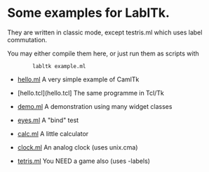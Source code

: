 # Some examples for LablTk.

They are written in classic mode, except testris.ml which uses label
commutation.

You may either compile them here, or just run them as scripts with
```
        labltk example.ml
```

- [hello.ml](hello.ml)        A very simple example of CamlTk
- [hello.tcl](hello.tcl]       The same programme in Tcl/Tk

- [demo.ml](demo.ml)         A demonstration using many widget classes

- [eyes.ml](eyes.ml)         A "bind" test

- [calc.ml](calc.ml)         A little calculator

- [clock.ml](clock.ml)        An analog clock  (uses unix.cma)

- [tetris.ml](tetris.ml)       You NEED a game also (uses -labels)
